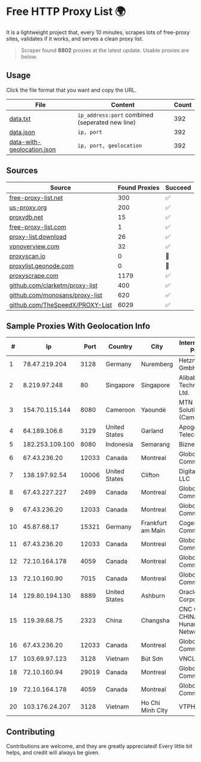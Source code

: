 
# Free HTTP Proxy List 🌍

It is a lightweight project that, every 10 minutes, scrapes lots of free-proxy sites, validates if it works, and serves a clean proxy list.


> Scraper found **8802** proxies at the latest update. Usable proxies are below.

## Usage

Click the file format that you want and copy the URL.


|File|Content|Count|
|----|-------|-----|
|[data.txt](https://raw.githubusercontent.com/themiralay/Proxy-List-World/master/data.txt)|`ip_address:port` combined (seperated new line)|392|
|[data.json](https://raw.githubusercontent.com/themiralay/Proxy-List-World/master/data.json)|`ip, port`|392|
|[data-with-geolocation.json](https://raw.githubusercontent.com/themiralay/Proxy-List-World/master/data-with-geolocation.json)|`ip, port, geolocation`|392|

## Sources

|Source|Found Proxies|Succeed|
|------|-------------|-------|
|[free-proxy-list.net](https://free-proxy-list.net)|300|✅|
|[us-proxy.org](https://www.us-proxy.org)|200|✅|
|[proxydb.net](http://proxydb.net)|15|✅|
|[free-proxy-list.com](https://free-proxy-list.com/?page=&port=&type%5B%5D=http&type%5B%5D=https&up_time=0&search=Search)|1|✅|
|[proxy-list.download](https://www.proxy-list.download/HTTP)|26|✅|
|[vpnoverview.com](https://vpnoverview.com/privacy/anonymous-browsing/free-proxy-servers)|32|✅|
|[proxyscan.io](https://www.proxyscan.io)|0|🚫|
|[proxylist.geonode.com](https://proxylist.geonode.com/api/proxy-list?limit=300&page=1&sort_by=lastChecked&sort_type=desc&protocols=http,https)|0|🚫|
|[proxyscrape.com](https://api.proxyscrape.com/v2/?request=displayproxies&protocol=http&timeout=10000&country=all&ssl=all&anonymity=all)|1179|✅|
|[github.com/clarketm/proxy-list](https://raw.githubusercontent.com/clarketm/proxy-list/master/proxy-list-raw.txt)|400|✅|
|[github.com/monosans/proxy-list](https://raw.githubusercontent.com/monosans/proxy-list/main/proxies/http.txt)|620|✅|
|[github.com/TheSpeedX/PROXY-List](https://raw.githubusercontent.com/TheSpeedX/PROXY-List/master/http.txt)|6029|✅|


## Sample Proxies With Geolocation Info

|#|Ip|Port|Country|City|Internet Service Provider|
|-|--|----|-------|----|-------------------------|
|1|78.47.219.204|3128|Germany|Nuremberg|Hetzner Online GmbH|
|2|8.219.97.248|80|Singapore|Singapore|Alibaba (US) Technology Co., Ltd.|
|3|154.70.115.144|8080|Cameroon|Yaoundé|MTN Network Solutions (Cameroon)|
|4|64.189.106.6|3129|United States|Garland|Apogee Telecom Inc.|
|5|182.253.109.100|8080|Indonesia|Semarang|Biznet Metronet|
|6|67.43.236.20|12033|Canada|Montreal|GloboTech Communications|
|7|138.197.92.54|10006|United States|Clifton|DigitalOcean, LLC|
|8|67.43.227.227|2499|Canada|Montreal|GloboTech Communications|
|9|67.43.236.20|12033|Canada|Montreal|GloboTech Communications|
|10|45.87.68.17|15321|Germany|Frankfurt am Main|Cogent Communications|
|11|67.43.236.20|12033|Canada|Montreal|GloboTech Communications|
|12|72.10.164.178|4059|Canada|Montreal|GloboTech Communications|
|13|72.10.160.90|7015|Canada|Montreal|GloboTech Communications|
|14|129.80.194.130|8889|United States|Ashburn|Oracle Corporation|
|15|119.39.68.75|2323|China|Changsha|CNC Group CHINA169 Hunan Province Network|
|16|67.43.236.20|12033|Canada|Montreal|GloboTech Communications|
|17|103.69.97.123|3128|Vietnam|Bút Sơn|VNCLOUD|
|18|72.10.160.94|29019|Canada|Montreal|GloboTech Communications|
|19|72.10.164.178|4059|Canada|Montreal|GloboTech Communications|
|20|103.176.24.207|3128|Vietnam|Ho Chi Minh City|VTPHAR|



## Contributing

Contributions are welcome, and they are greatly appreciated! Every
little bit helps, and credit will always be given.

